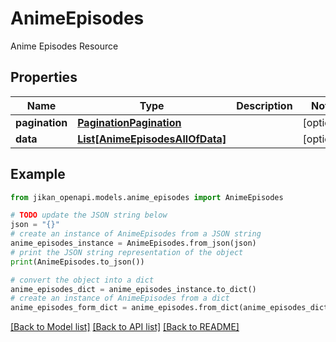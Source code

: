 # AnimeEpisodes

Anime Episodes Resource

## Properties

Name | Type | Description | Notes
------------ | ------------- | ------------- | -------------
**pagination** | [**PaginationPagination**](PaginationPagination.md) |  | [optional] 
**data** | [**List[AnimeEpisodesAllOfData]**](AnimeEpisodesAllOfData.md) |  | [optional] 

## Example

```python
from jikan_openapi.models.anime_episodes import AnimeEpisodes

# TODO update the JSON string below
json = "{}"
# create an instance of AnimeEpisodes from a JSON string
anime_episodes_instance = AnimeEpisodes.from_json(json)
# print the JSON string representation of the object
print(AnimeEpisodes.to_json())

# convert the object into a dict
anime_episodes_dict = anime_episodes_instance.to_dict()
# create an instance of AnimeEpisodes from a dict
anime_episodes_form_dict = anime_episodes.from_dict(anime_episodes_dict)
```
[[Back to Model list]](../README.md#documentation-for-models) [[Back to API list]](../README.md#documentation-for-api-endpoints) [[Back to README]](../README.md)


